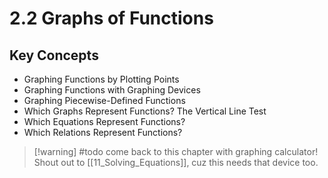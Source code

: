 # 2.2 Graphs of Functions

## Key Concepts

- Graphing Functions by Plotting Points
- Graphing Functions with Graphing Devices
- Graphing Piecewise-Defined Functions
- Which Graphs Represent Functions? The Vertical Line Test
- Which Equations Represent Functions?
- Which Relations Represent Functions?

> [!warning] #todo come back to this chapter with graphing calculator!
> Shout out to [[11_Solving_Equations]], cuz this needs that device too.

